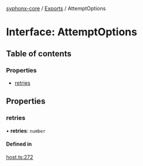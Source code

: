 [syphonx-core](../README.md) / [Exports](../modules.md) / AttemptOptions

# Interface: AttemptOptions

## Table of contents

### Properties

- [retries](AttemptOptions.md#retries)

## Properties

### retries

• **retries**: `number`

#### Defined in

[host.ts:272](https://github.com/dtempx/syphonx-core/blob/e4f4a4f/host.ts#L272)
